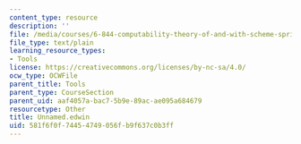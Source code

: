 ```yaml
---
content_type: resource
description: ''
file: /media/courses/6-844-computability-theory-of-and-with-scheme-spring-2003/581f6f0f74454749056fb9f637c0b3ff_Unnamed.edwin
file_type: text/plain
learning_resource_types:
- Tools
license: https://creativecommons.org/licenses/by-nc-sa/4.0/
ocw_type: OCWFile
parent_title: Tools
parent_type: CourseSection
parent_uid: aaf4057a-bac7-5b9e-89ac-ae095a684679
resourcetype: Other
title: Unnamed.edwin
uid: 581f6f0f-7445-4749-056f-b9f637c0b3ff
---
```

